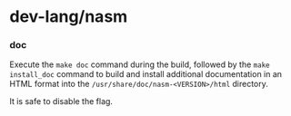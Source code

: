 # dev-lang/nasm

### doc
Execute the `make doc` command during the build, followed by the `make install_doc` command to build and install additional documentation in an HTML format into the `/usr/share/doc/nasm-<VERSION>/html` directory.

It is safe to disable the flag.

